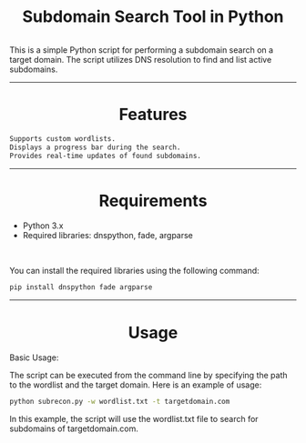 <div align="center">

# Subdomain Search Tool in Python

<img src="">
</div>

This is a simple Python script for performing a subdomain search on a target domain. The script utilizes DNS resolution to find and list active subdomains.
<div align="center">

---

# Features

</div>

```txt
Supports custom wordlists.
Displays a progress bar during the search.
Provides real-time updates of found subdomains.
```

<div align="center">

---

# Requirements

</div>

- Python 3.x
- Required libraries: dnspython, fade, argparse

<br>

You can install the required libraries using the following command:

```python
pip install dnspython fade argparse
```

---

<div align="center">

# Usage

</div>

Basic Usage:

The script can be executed from the command line by specifying the path to the wordlist and the target domain. Here is an example of usage:

```sh
python subrecon.py -w wordlist.txt -t targetdomain.com
```

In this example, the script will use the wordlist.txt file to search for subdomains of targetdomain.com.

